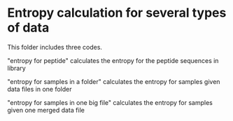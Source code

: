 # Entropy calculation for several types of data

This folder includes three codes. 

"entropy for peptide" calculates the entropy for the peptide sequences in library

"entropy for samples in a folder" calculates the entropy for samples given data files in one folder

"entropy for samples in one big file" calculates the entropy for samples given one merged data file